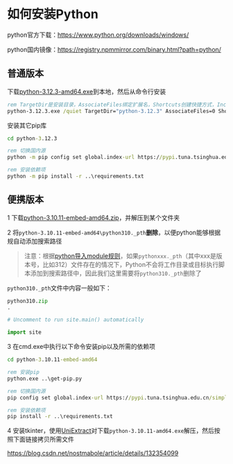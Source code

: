 # 如何安装Python

python官方下载：<https://www.python.org/downloads/windows/>

python国内镜像：<https://registry.npmmirror.com/binary.html?path=python/>

## 普通版本

下载[python-3.12.3-amd64.exe](https://registry.npmmirror.com/-/binary/python/3.12.3/python-3.12.3-amd64.exe)到本地，然后从命令行安装

```bat
rem TargetDir是安装目录，AssociateFiles绑定扩展名，Shortcuts创建快捷方式，Include_doc安装帮助文档
python-3.12.3.exe /quiet TargetDir="python-3.12.3" AssociateFiles=0 Shortcuts=0 Include_doc=0
```

安装其它pip库

```bat
cd python-3.12.3

rem 切换国内源
python -m pip config set global.index-url https://pypi.tuna.tsinghua.edu.cn/simple

rem 安装依赖项
python -m pip install -r ..\requirements.txt
```

## 便携版本

1 下载[python-3.10.11-embed-amd64.zip](https://registry.npmmirror.com/-/binary/python/3.10.11/python-3.10.11-embed-amd64.zip)，并解压到某个文件夹

2 将`python-3.10.11-embed-amd64\python310._pth`**删除**，以便python能够根据规自动添加搜索路径

> 注意：根据[python导入module规则](https://docs.python.org/zh-cn/3/using/windows.html#finding-modules)，如果`pythonxxx._pth`（其中xxx是版本号，比如312）文件存在的情况下，Python不会将工作目录或目标执行脚本添加到搜索路径中，因此我们这里需要将`python310._pth`删除了

`python310._pth`文件中内容一般如下：

```python
python310.zip
.

# Uncomment to run site.main() automatically

import site
```

3 在cmd.exe中执行以下命令安装pip以及所需的依赖项

```bat
cd python-3.10.11-embed-amd64

rem 安装pip
python.exe ..\get-pip.py

rem 切换国内源
pip config set global.index-url https://pypi.tuna.tsinghua.edu.cn/simple

rem 安装依赖项
pip install -r ..\requirements.txt
```

4 安装tkinter，使用[UniExtract](https://github.com/Bioruebe/UniExtract2/releases)对下载`python-3.10.11-amd64.exe`解压，然后按照下面链接拷贝所需文件

<https://blog.csdn.net/nostmabole/article/details/132354099>
